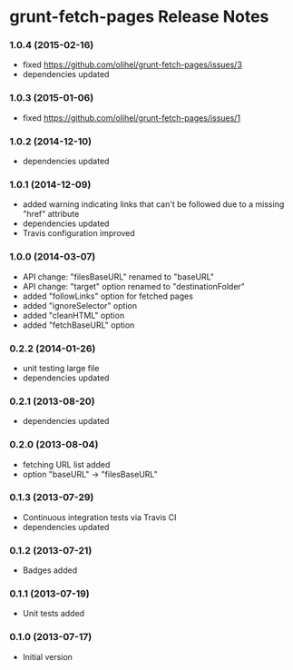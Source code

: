 # grunt-fetch-pages Release Notes

### 1.0.4 (2015-02-16)
 * fixed https://github.com/olihel/grunt-fetch-pages/issues/3
 * dependencies updated

### 1.0.3 (2015-01-06)
 * fixed https://github.com/olihel/grunt-fetch-pages/issues/1

### 1.0.2 (2014-12-10)
 * dependencies updated

### 1.0.1 (2014-12-09)
 * added warning indicating links that can't be followed due to a missing "href" attribute
 * dependencies updated
 * Travis configuration improved

### 1.0.0 (2014-03-07)
 * API change: "filesBaseURL" renamed to "baseURL"
 * API change: "target" option renamed to "destinationFolder"
 * added "followLinks" option for fetched pages
 * added "ignoreSelector" option
 * added "cleanHTML" option
 * added "fetchBaseURL" option

### 0.2.2 (2014-01-26)
 * unit testing large file
 * dependencies updated

### 0.2.1 (2013-08-20)
 * dependencies updated

### 0.2.0 (2013-08-04)
 * fetching URL list added
 * option "baseURL" -> "filesBaseURL"

### 0.1.3 (2013-07-29)
 * Continuous integration tests via Travis CI
 * dependencies updated

### 0.1.2 (2013-07-21)
 * Badges added

### 0.1.1 (2013-07-19)
 * Unit tests added

### 0.1.0 (2013-07-17)
 * Initial version
